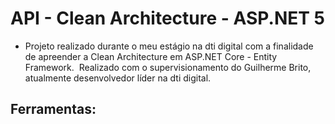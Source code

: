 # API - Clean Architecture - ASP.NET 5

- Projeto realizado durante o meu estágio na dti digital com a finalidade de apreender a Clean Architecture em ASP.NET Core - Entity Framework.  Realizado com o supervisionamento do Guilherme Brito, atualmente desenvolvedor líder na dti digital.

## Ferramentas: 

